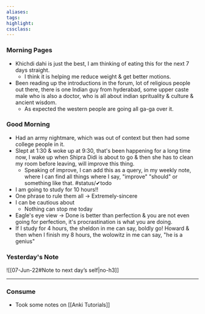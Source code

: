 ```yaml
---
aliases:  
tags: 
highlight: 
cssclass:
---
```


### Morning Pages
- Khichdi dahi is just the best, I am thinking of eating this for the next 7 days straight.
    - I think it is helping me reduce weight & get better motions.
- Been reading up the introductions in the forum, lot of religious people out there, there is one Indian guy from hyderabad, some upper caste male who is also a doctor, who is all about indian sprituality & culture & ancient wisdom.
    - As expected the western people are going all ga-ga over it.

### Good Morning
- Had an army nightmare, which was out of context but then had some college people in it.
-  Slept at 1:30 & woke up at 9:30, that's been happening for a long time now, I wake up when Shipra Didi is about to go & then she has to clean my room before leaving, will improve this thing.
    - Speaking of improve, I can add this as a query, in my weekly note, where I can find all things where I say, "improve" "should" or something like that. #status/✔todo
- I am going to study for 10 hours!!
- One phrase to rule them all → Extremely-sincere
- I can be cautious about
    - Nothing can stop me today
- Eagle's eye view → Done is better than perfection & you are not even going for perfection, it's procrastination is what you are doing.
- If I study for 4 hours, the sheldon in me can say, boldly go! Howard & then when I finish my 8 hours, the wolowitz in me can say, "he is a genius"


### Yesterday's Note
 ![[07-Jun-22#Note to next day’s self|no-h3]]

--- 
### Consume
- Took some notes on [[Anki Tutorials]]
